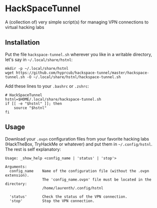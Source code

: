 # HackSpaceTunnel
A (collection of) very simple script(s) for managing VPN connections to virtual hacking labs

## Installation

Put the file `hackspace-tunnel.sh` wherever you like in a writable directory, let's say in `~/.local/share/hstnl`:
```shell
mkdir -p ~/.local/share/hstnl
wget https://github.com/hyprcub/hackspace-tunnel/master/hackspace-tunnel.sh -O ~/.local/share/hstnl/hackspace-tunnel.sh
```

Add these lines to your `.bashrc` or `.zshrc`:
```shell
# HackSpaceTunnel
hstnl=$HOME/.local/share/hackspace-tunnel.sh
if [[ -e "$hstnl" ]]; then
	source "$hstnl"
fi
```

## Usage

Download your `.ovpn` configuration files from your favorite hacking labs (HackTheBox, TryHackMe or whatever) and put them in `~/.config/hstnl`. The rest is self explanatory:
```
Usage: _show_help <config_name | 'status' | 'stop'>

Arguments:
  config_name    Name of the configuration file (without the .ovpn extension).
                 The 'config_name.ovpn' file must be located in the directory:
                 /home/laurenth/.config/hstnl

  'status'       Check the status of the VPN connection.
  'stop'         Stop the VPN connection.
```

